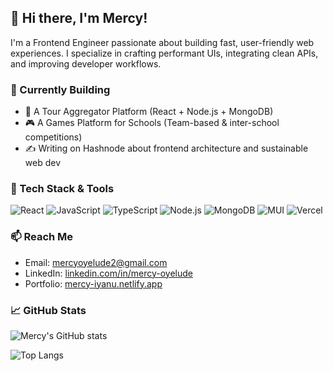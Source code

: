 ## 👋 Hi there, I'm Mercy!

I'm a Frontend Engineer passionate about building fast, user-friendly web experiences. I specialize in crafting performant UIs, integrating clean APIs, and improving developer workflows.

### 🔭 Currently Building
- 🧭 A Tour Aggregator Platform (React + Node.js + MongoDB)
- 🎮 A Games Platform for Schools (Team-based & inter-school competitions)
- ✍️ Writing on Hashnode about frontend architecture and sustainable web dev

### 💼 Tech Stack & Tools
![React](https://img.shields.io/badge/-React-61DAFB?logo=react&logoColor=white&style=flat)
![JavaScript](https://img.shields.io/badge/-JavaScript-F7DF1E?logo=javascript&logoColor=black&style=flat)
![TypeScript](https://img.shields.io/badge/-TypeScript-3178C6?logo=typescript&logoColor=white&style=flat)
![Node.js](https://img.shields.io/badge/-Node.js-339933?logo=node.js&logoColor=white&style=flat)
![MongoDB](https://img.shields.io/badge/-MongoDB-47A248?logo=mongodb&logoColor=white&style=flat)
![MUI](https://img.shields.io/badge/-MUI-007FFF?logo=mui&logoColor=white&style=flat)
![Vercel](https://img.shields.io/badge/-Vercel-000000?logo=vercel&logoColor=white&style=flat)

### 📫 Reach Me
- Email: mercyoyelude2@gmail.com  
- LinkedIn: [linkedin.com/in/mercy-oyelude](https://www.linkedin.com/in/mercy-oyelude/)
- Portfolio: [mercy-iyanu.netlify.app](https://mercy-iyanu.netlify.app/)

### 📈 GitHub Stats
<!-- Optional GitHub Readme Stats -->
![Mercy's GitHub stats](https://github-readme-stats.vercel.app/api?username=Mercy-Iyanu&show_icons=true&theme=radical&hide=prs)

![Top Langs](https://github-readme-stats.vercel.app/api/top-langs/?username=Mercy-Iyanu&layout=compact&theme=radical)

<!--
**Mercy-Iyanu/Mercy-Iyanu** is a ✨ _special_ ✨ repository because its `README.md` (this file) appears on your GitHub profile.

Here are some ideas to get you started:

- 🔭 I’m currently working on ...
- 🌱 I’m currently learning ...
- 👯 I’m looking to collaborate on ...
- 🤔 I’m looking for help with ...
- 💬 Ask me about ...
- 📫 How to reach me: ...
- 😄 Pronouns: ...
- ⚡ Fun fact: ...
-->
